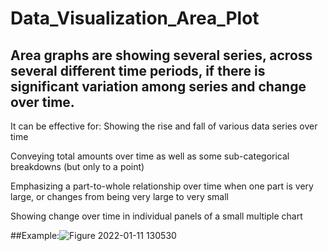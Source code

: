 # Data_Visualization_Area_Plot
## Area graphs are showing several series, across several different time periods, if there is significant variation among series and change over time.

It can be effective for:
Showing the rise and fall of various data series over time

Conveying total amounts over time as well as some sub-categorical breakdowns (but only to a point)

Emphasizing a part-to-whole relationship over time when one part is very large, or changes from being very large to very small

Showing change over time in individual panels of a small multiple chart

##Example:![Figure 2022-01-11 130530](https://user-images.githubusercontent.com/97059233/149005499-ec67de9a-2409-4f2a-ab49-05fb7f644c56.png)
